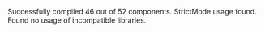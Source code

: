 Successfully compiled 46 out of 52 components.
StrictMode usage found.
Found no usage of incompatible libraries.
